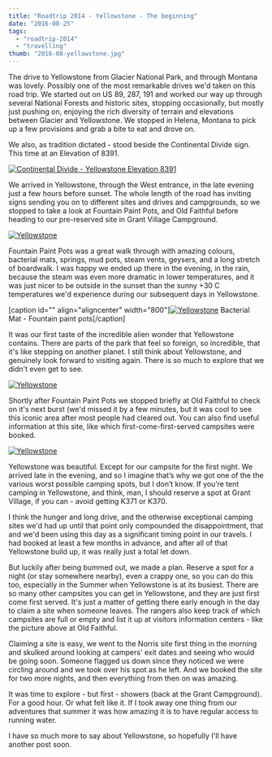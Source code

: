 ```yaml
---
title: "Roadtrip 2014 - Yellowstone - The beginning"
date: "2016-08-25"
tags:
  - "roadtrip-2014"
  - "travelling"
thumb: "2016-08-yellowstone.jpg"
---
```


The drive to Yellowstone from Glacier National Park, and through Montana was lovely. Possibly one of the most remarkable drives we'd taken on this road trip. We started out on US 89, 287, 191 and worked our way up through several National Forests and historic sites, stopping occasionally, but mostly just pushing on, enjoying the rich diversity of terrain and elevations between Glacier and Yellowstone. We stopped in Helena, Montana to pick up a few provisions and grab a bite to eat and drove on.

We also, as tradition dictated - stood beside the Continental Divide sign. This time at an Elevation of 8391.

[![Continental Divide - Yellowstone Elevation 8391](images/28797661336_398943bbdb_c.jpg)](https://www.flickr.com/photos/prairiev/28797661336/in/dateposted-public/ "Continental Divide - Yellowstone Elevation 8391")

We arrived in Yellowstone, through the West entrance, in the late evening just a few hours before sunset. The whole length of the road has inviting signs sending you on to different sites and drives and campgrounds, so we stopped to take a look at Fountain Paint Pots, and Old Faithful before heading to our pre-reserved site in Grant Village Campground.

[![Yellowstone](images/14822509076_d14d1a96c8_c.jpg)](https://www.flickr.com/photos/prairiev/14822509076/in/photolist-oDAXk6-okmbdL-oAhngs-oDAMYR-ozP3pY-ozPaKQ-oiPFwG-oAj9QV-oBP2RC-okmQCi-ozPexj-oBCr4y-oBCngd "Yellowstone")

Fountain Paint Pots was a great walk through with amazing colours, bacterial mats, springs, mud pots, steam vents, geysers, and a long stretch of boardwalk. I was happy we ended up there in the evening, in the rain, because the steam was even more dramatic in lower temperatures, and it was just nicer to be outside in the sunset than the sunny +30 C temperatures we'd experience during our subsequent days in Yellowstone.

\[caption id="" align="aligncenter" width="800"\][![Yellowstone](images/14845102762_78c298279e_c.jpg)](https://www.flickr.com/photos/prairiev/14845102762/in/photolist-oDAXk6-okmbdL-oAhngs-oDAMYR-ozP3pY-ozPaKQ-oiPFwG-oAj9QV-oBP2RC-okmQCi-ozPexj-oBCr4y-oBCngd/ "Yellowstone") Bacterial Mat - Fountain paint pots\[/caption\]

It was our first taste of the incredible alien wonder that Yellowstone contains. There are parts of the park that feel so foreign, so incredible, that it's like stepping on another planet. I still think about Yellowstone, and genuinely look forward to visiting again. There is so much to explore that we didn't even get to see.

[![Yellowstone](images/14843034594_097e5502c5_z.jpg)](https://www.flickr.com/photos/prairiev/14843034594/in/photolist-oDAXk6-okmbdL-oAhngs-oDAMYR-ozP3pY-ozPaKQ-oiPFwG-oAj9QV-oBP2RC-okmQCi-ozPexj-oBCr4y-oBCngd/ "Yellowstone")

Shortly after Fountain Paint Pots we stopped briefly at Old Faithful to check on it's next burst (we'd missed it by a few minutes, but it was cool to see this iconic area after most people had cleared out. You can also find useful information at this site, like which first-come-first-served campsites were booked.

[![Yellowstone](images/14658828430_03ef0ac874_c.jpg)](https://www.flickr.com/photos/prairiev/14658828430/in/album-72157645814156467/ "Yellowstone")

Yellowstone was beautiful. Except for our campsite for the first night. We arrived late in the evening, and so I imagine that’s why we got one of the the various worst possible camping spots, but I don’t know. If you’re tent camping in Yellowstone, and think, man, I should reserve a spot at Grant Village, if you can - avoid getting K371 or K370.

I think the hunger and long drive, and the otherwise exceptional camping sites we'd had up until that point only compounded the disappointment, that and we'd been using this day as a significant timing point in our travels. I had booked at least a few months in advance, and after all of that Yellowstone build up, it was really just a total let down.

But luckily after being bummed out, we made a plan. Reserve a spot for a night (or stay somewhere nearby), even a crappy one, so you can do this too, especially in the Summer when Yellowstone is at its busiest. There are so many other campsites you can get in Yellowstone, and they are just first come first served. It's just a matter of getting there early enough in the day to claim a site when someone leaves. The rangers also keep track of which campsites are full or empty and list it up at visitors information centers - like the picture above at Old Faithful.

Claiming a site is easy, we went to the Norris site first thing in the morning and skulked around looking at campers' exit dates and seeing who would be going soon. Someone flagged us down since they noticed we were circling around and we took over his spot as he left. And we booked the site for two more nights, and then everything from then on was amazing.

It was time to explore - but first - showers (back at the Grant Campground). For a good hour. Or what felt like it. If I took away one thing from our adventures that summer it was how amazing it is to have regular access to running water.

I have so much more to say about Yellowstone, so hopefully I'll have another post soon.
